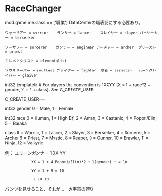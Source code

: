 # RaceChanger
mod.game.me.class == ('職業')
	DataCenterの職表記にする必要あり。
	
	ウォーリアー = warrior	ランサー = lancer	 スレイヤー = slayer	バーサーカー = berserker

	ソーサラー = sorcerer	ガンナー = engineer アーチャー = archer	プリースト = priest		
	
	エレメンタリスト = elementalist

	ソウルリーパー = soulless ファイター = fighter	忍者 = assassin	ムーングレイバー = glaiver
		

int32     templateId  # For players the convention is 1XXYY (X = 1 + race*2 + gender, Y = 1 + class). See C_CREATE_USER

C_CREATE_USER---

int32     gender  0 = Male, 1 = Female

int32     race    0 = Human, 1 = High Elf, 2 = Aman, 3 = Castanic, 4 = Popori/Elin, 5 = Baraka

   class   0 = Warrior, 1 = Lancer, 2 = Slayer, 3 = Berserker, 4 = Sorcerer, 5 = Archer
	6 = Priest, 7 = Mystic, 8 = Reaper, 9 = Gunner, 10 = Brawler, 11 = Ninja, 12 = Valkyrie
				 
例： エリーンガンナー 1 XX YY

				XX = 1 + 4(Popori/Elin)*2 + 1(gender) + = 10
				
				YY = 1 + 9 = 10
				
				 1 10 10
				 


パンツを見せること、それが…　大宇宙の誇り 
